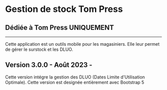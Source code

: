 # Gestion de stock Tom Press
## Dédiée à Tom Press UNIQUEMENT
---
Cette application est un outils mobile pour les magasiniers.
Elle leur permet de gérer le surstock et les DLUO.

## Version 3.0.0 - Août 2023 -
Cette version intégre la gestion des DLUO (Dates Limite d'Utilisation Optimale).
Cette version est designée entièrement avec Bootstrap 5

